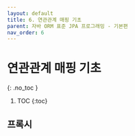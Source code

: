 ```yaml
---
layout: default
title: 6. 연관관계 매핑 기초
parent: 자바 ORM 표준 JPA 프로그래밍 - 기본편
nav_order: 6
---
```


# 연관관계 매핑 기초
{: .no_toc }

1. TOC
{:toc}

## 프록시